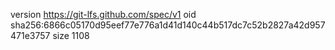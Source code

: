 version https://git-lfs.github.com/spec/v1
oid sha256:6866c05170d95eef77e776a1d41d140c44b517dc7c52b2827a42d957471e3757
size 1108
